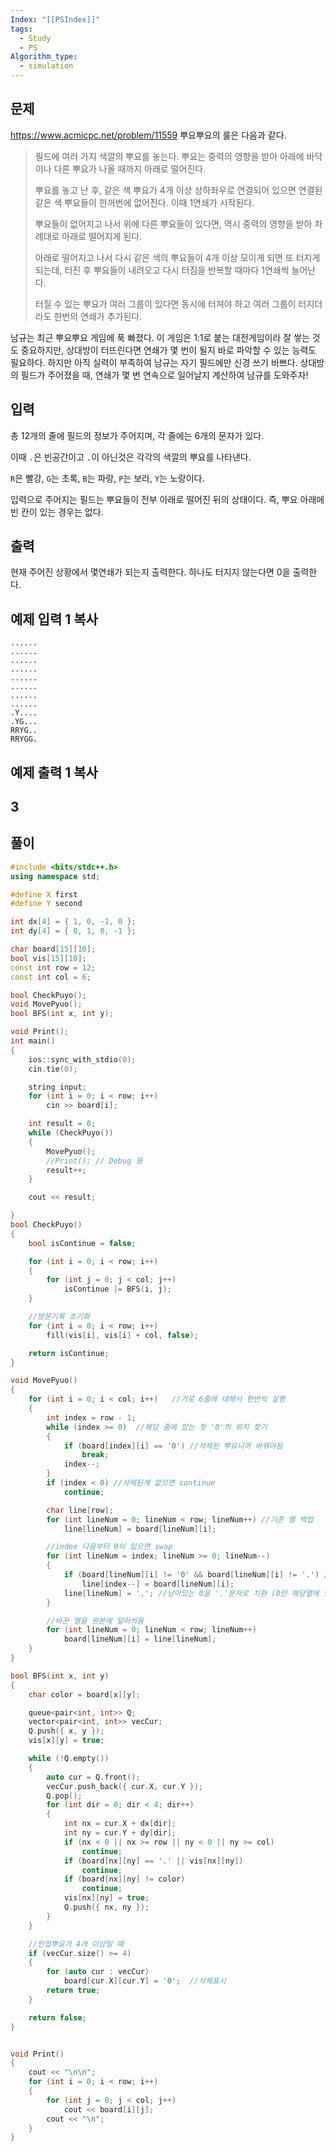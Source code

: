 ```yaml
---
Index: "[[PSIndex]]"
tags:
  - Study
  - PS
Algorithm_type:
  - simulation
---
```


## 문제
https://www.acmicpc.net/problem/11559
뿌요뿌요의 룰은 다음과 같다.

> 필드에 여러 가지 색깔의 뿌요를 놓는다. 뿌요는 중력의 영향을 받아 아래에 바닥이나 다른 뿌요가 나올 때까지 아래로 떨어진다.
> 
> 뿌요를 놓고 난 후, 같은 색 뿌요가 4개 이상 상하좌우로 연결되어 있으면 연결된 같은 색 뿌요들이 한꺼번에 없어진다. 이때 1연쇄가 시작된다.
> 
> 뿌요들이 없어지고 나서 위에 다른 뿌요들이 있다면, 역시 중력의 영향을 받아 차례대로 아래로 떨어지게 된다.
> 
> 아래로 떨어지고 나서 다시 같은 색의 뿌요들이 4개 이상 모이게 되면 또 터지게 되는데, 터진 후 뿌요들이 내려오고 다시 터짐을 반복할 때마다 1연쇄씩 늘어난다.
> 
> 터질 수 있는 뿌요가 여러 그룹이 있다면 동시에 터져야 하고 여러 그룹이 터지더라도 한번의 연쇄가 추가된다.

남규는 최근 뿌요뿌요 게임에 푹 빠졌다. 이 게임은 1:1로 붙는 대전게임이라 잘 쌓는 것도 중요하지만, 상대방이 터뜨린다면 연쇄가 몇 번이 될지 바로 파악할 수 있는 능력도 필요하다. 하지만 아직 실력이 부족하여 남규는 자기 필드에만 신경 쓰기 바쁘다. 상대방의 필드가 주어졌을 때, 연쇄가 몇 번 연속으로 일어날지 계산하여 남규를 도와주자!

## 입력

총 12개의 줄에 필드의 정보가 주어지며, 각 줄에는 6개의 문자가 있다.

이때 `.`은 빈공간이고 `.`이 아닌것은 각각의 색깔의 뿌요를 나타낸다.

`R`은 빨강, `G`는 초록, `B`는 파랑, `P`는 보라, `Y`는 노랑이다.

입력으로 주어지는 필드는 뿌요들이 전부 아래로 떨어진 뒤의 상태이다. 즉, 뿌요 아래에 빈 칸이 있는 경우는 없다.

## 출력

현재 주어진 상황에서 몇연쇄가 되는지 출력한다. 하나도 터지지 않는다면 0을 출력한다.

## 예제 입력 1 복사

```
......
......
......
......
......
......
......
......
.Y....
.YG...
RRYG..
RRYGG.
```

## 예제 출력 1 복사

3
   
---
## 풀이
```cpp
#include <bits/stdc++.h>
using namespace std;

#define X first
#define Y second

int dx[4] = { 1, 0, -1, 0 };
int dy[4] = { 0, 1, 0, -1 };

char board[15][10];
bool vis[15][10];
const int row = 12;
const int col = 6;

bool CheckPuyo();
void MovePyuo();
bool BFS(int x, int y);

void Print();
int main()
{
	ios::sync_with_stdio(0);
	cin.tie(0);

	string input;
	for (int i = 0; i < row; i++)
		cin >> board[i];

	int result = 0;
	while (CheckPuyo())
	{
		MovePyuo();
		//Print(); // Debug 용
		result++;
	}

	cout << result;

}
bool CheckPuyo()
{
	bool isContinue = false;

	for (int i = 0; i < row; i++)
	{
		for (int j = 0; j < col; j++)
			isContinue |= BFS(i, j);
	}

	//방문기록 초기화
	for (int i = 0; i < row; i++)
		fill(vis[i], vis[i] + col, false);

	return isContinue;
}

void MovePyuo()
{
	for (int i = 0; i < col; i++)	//가로 6줄에 대해서 한번씩 실행
	{
		int index = row - 1;
		while (index >= 0)	//해당 줄에 있는 첫 '0'의 위치 찾기
		{
			if (board[index][i] == '0') //삭제된 뿌요니까 바꿔야됨
				break;
			index--;
		}
		if (index < 0) //삭제된게 없으면 continue
			continue;

		char line[row];
		for (int lineNum = 0; lineNum < row; lineNum++)	//기존 열 백업
			line[lineNum] = board[lineNum][i];

		//index 다음부터 0이 있으면 swap
		for (int lineNum = index; lineNum >= 0; lineNum--)
		{
			if (board[lineNum][i] != '0' && board[lineNum][i] != '.') //일반 뿌요와 삭제된 뿌요 위치교환
				line[index--] = board[lineNum][i];
			line[lineNum] = '.'; //남아있는 0을 '.'문자로 치환 (0만 해당열에 있을 경우)
		}

		//바꾼 열을 원본에 덮어씌움
		for (int lineNum = 0; lineNum < row; lineNum++)
			board[lineNum][i] = line[lineNum];
	}
}

bool BFS(int x, int y)
{
	char color = board[x][y];

	queue<pair<int, int>> Q;
	vector<pair<int, int>> vecCur;
	Q.push({ x, y });
	vis[x][y] = true;

	while (!Q.empty())
	{
		auto cur = Q.front();
		vecCur.push_back({ cur.X, cur.Y });
		Q.pop();
		for (int dir = 0; dir < 4; dir++)
		{
			int nx = cur.X + dx[dir];
			int ny = cur.Y + dy[dir];
			if (nx < 0 || nx >= row || ny < 0 || ny >= col)
				continue;
			if (board[nx][ny] == '.' || vis[nx][ny])
				continue;
			if (board[nx][ny] != color)
				continue;
			vis[nx][ny] = true;
			Q.push({ nx, ny });
		}
	}

	//인접뿌요가 4개 이상일 때
	if (vecCur.size() >= 4)
	{
		for (auto cur : vecCur)
			board[cur.X][cur.Y] = '0';	//삭제표시
		return true;
	}

	return false;
}


void Print()
{
	cout << "\n\n";
	for (int i = 0; i < row; i++)
	{
		for (int j = 0; j < col; j++)
			cout << board[i][j];
		cout << "\n";
	}
}

```